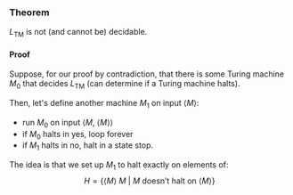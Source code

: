 ### Theorem
$L_{\text{TM}}$ is not (and cannot be) decidable.
#### Proof
Suppose, for our proof by contradiction, that there is some Turing machine $M_0$ that decides $L_{\text{TM}}$ (can determine if a Turing machine halts).

   Then, let's define another machine $M_1$ on input $\langle M \rangle$:
   - run $M_0$ on input $\big\langle M,\ \langle M\rangle\big\rangle$
   - if $M_0$ halts in $\text{yes}$, loop forever
   - if $M_1$ halts in $\text{no}$, halt in a state $\text{stop}$.

   The idea is that we set up $M_1$ to halt exactly on elements of:
   $$H = \Big\{\big\langle M\big\rangle\ M\ |\ M\ \text{doesn't halt on } \langle M\rangle\Big\}$$
   